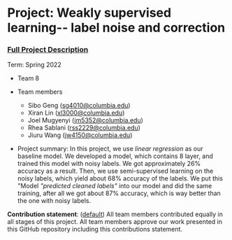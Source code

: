 # Project: Weakly supervised learning-- label noise and correction


### [Full Project Description](doc/project3_desc.md)

Term: Spring 2022

+ Team 8
+ Team members
	+ Sibo Geng (sg4010@columbia.edu)
	+ Xiran Lin (xl3000@columbia.edu)
	+ Joel Mugyenyi (jm5352@columbia.edu)
	+ Rhea Sablani (rss2229@columbia.edu)
	+ Jiuru Wang (jw4150@columbia.edu)

+ Project summary: In this project, we use *linear regression* as our baseline model. We developed a model, which contains 8 layer, and trained this model with noisy labels. We got approximately 26% accuracy as a result. Then, we use semi-supervised learning on the noisy labels, which yield about 68% accuracy of the labels. We put this "Model *"predicted cleaned labels"* into our model and did the same training, after all we got about 87% accuracy, which is way better than the one with noisy labels. 
	
**Contribution statement**: ([default](doc/a_note_on_contributions.md)) All team members contributed equally in all stages of this project. All team members approve our work presented in this GitHub repository including this contributions statement. 

